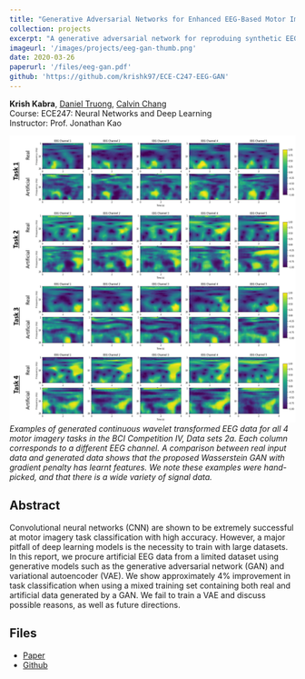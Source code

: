 ```yaml
---
title: "Generative Adversarial Networks for Enhanced EEG-Based Motor Imagery Classification"
collection: projects
excerpt: "A generative adversarial network for reproduing synthetic EEG signals."
imageurl: '/images/projects/eeg-gan-thumb.png'
date: 2020-03-26
paperurl: '/files/eeg-gan.pdf'
github: 'https://github.com/krishk97/ECE-C247-EEG-GAN'
---
```


<strong>Krish Kabra</strong>, 
[Daniel Truong](https://github.com/danthedolphin),
[Calvin Chang](https://github.com/LemonCakeXD)<br>
Course: ECE247: Neural Networks and Deep Learning <br>
Instructor: Prof. Jonathan Kao

<center><img src="/images/projects/WGAN-GP-results.png"></center>
<i>Examples of generated continuous wavelet transformed EEG data for all 4 motor imagery 
tasks in the BCI Competition IV, Data sets 2a. Each column corresponds to a different EEG channel.
A comparison between real input data and generated data shows that the proposed Wasserstein GAN 
with gradient penalty has learnt features. We note these examples were hand-picked, and that there 
is a wide variety of signal data.</i>

## Abstract

Convolutional neural networks (CNN) are shown to be
extremely successful at motor imagery task classification
with high accuracy. However, a major pitfall of deep learning
models is the necessity to train with large datasets.
In this report, we procure artificial EEG data from a limited
dataset using generative models such as the generative
adversarial network (GAN) and variational autoencoder
(VAE). We show approximately 4% improvement in
task classification when using a mixed training set containing
both real and artificial data generated by a GAN. We
fail to train a VAE and discuss possible reasons, as well as
future directions.

## Files
- [Paper](/files/eeg-gan.pdf)
- [Github](https://github.com/krishk97/ECE-C247-EEG-GAN)